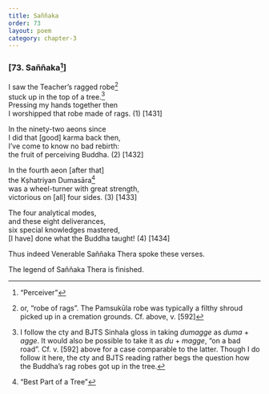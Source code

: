 ```yaml
---
title: Saññaka
order: 73
layout: poem
category: chapter-3
---
```


### \[73. Saññaka[^1]\]

I saw the Teacher’s ragged robe[^2]  
stuck up in the top of a tree.[^3]  
Pressing my hands together then  
I worshipped that robe made of rags. (1) \[1431\]

In the ninety-two aeons since  
I did that \[good\] karma back then,  
I’ve come to know no bad rebirth:  
the fruit of perceiving Buddha. (2) \[1432\]

In the fourth aeon \[after that\]  
the Kṣhatriyan Dumasāra[^4]  
was a wheel-turner with great strength,  
victorious on \[all\] four sides. (3) \[1433\]

The four analytical modes,  
and these eight deliverances,  
six special knowledges mastered,  
\[I have\] done what the Buddha taught! (4) \[1434\]

Thus indeed Venerable Saññaka Thera spoke these verses.

The legend of Saññaka Thera is finished.

[^1]: “Perceiver”

[^2]: or, “robe of rags”. The Pamsukūla robe was typically a filthy shroud picked up in a cremation grounds. Cf. above, v. \[592\]

[^3]: I follow the cty and BJTS Sinhala gloss in taking *dumagge* as *duma* + *agge*. It would also be possible to take it as *du* + *magge*, “on a bad road”. Cf. v. \[592\] above for a case comparable to the latter. Though I do follow it here, the cty and BJTS reading rather begs the question how the Buddha’s rag robes got up in the tree.

[^4]: “Best Part of a Tree”
